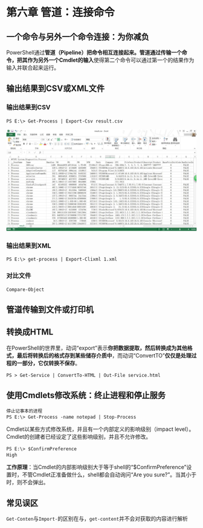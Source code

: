 # 第六章 管道：连接命令
## 一个命令与另外一个命令连接：为你减负
PowerShell通过**管道（Pipeline）**把命令相互连接起来。管道通过传输一个命令，把其**作为另外一个Cmdlet的输入**使得第二个命令可以通过第一个的结果作为输入并联合起来运行。
## 输出结果到CSV或XML文件
### 输出结果到CSV
```
PS E:\> Get-Process | Export-Csv result.csv
```
![CSV文件](https://github.com/poetlife/LearnPowershell/blob/master/pics/6_2.jpg)
### 输出结果到XML
```
PS E:\> get-process | Export-Clixml 1.xml
```
### 对比文件
```
Compare-Object
```
## 管道传输到文件或打印机
## 转换成HTML
在PowerShell的世界里，动词“export”表示**你把数据提取，然后转换成为其他格式，最后将转换后的格式存到某些储存介质中**，而动词“ConvertTO”**仅仅是处理过程的一部分，它仅转换不保存**。
```
PS > Get-Service | ConvertTo-HTML | Out-File service.html 
```
## 使用Cmdlets修改系统：终止进程和停止服务
```
停止记事本的进程
PS E:\> Get-Process -name notepad | Stop-Process
```
Cmdlet以某些方式修改系统，并且有一个内部定义的影响级别（impact level）。Cmdlet的创建者已经设定了这些影响级别，并且不允许修改。
```
PS E:\> $ConfirmPreference
High
```
**工作原理**：当Cmdlet的内部影响级别大于等于shell的“$ConfirmPreference”设置时，不管Cmdlet正准备做什么，shell都会自动询问“Are you sure?”。当其小于时，则不会弹出。
## 常见误区
`Get-Conten`与`Import-`的区别在与，`get-content`并不会对获取的内容进行解析
